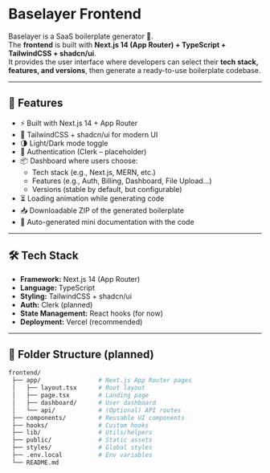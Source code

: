 # Baselayer Frontend

Baselayer is a SaaS boilerplate generator 🚀.  
The **frontend** is built with **Next.js 14 (App Router) + TypeScript + TailwindCSS + shadcn/ui**.  
It provides the user interface where developers can select their **tech stack, features, and versions**, then generate a ready-to-use boilerplate codebase.

---

## 📌 Features

- ⚡ Built with Next.js 14 + App Router
- 🎨 TailwindCSS + shadcn/ui for modern UI
- 🌗 Light/Dark mode toggle
- 🔐 Authentication (Clerk – placeholder)
- 📦 Dashboard where users choose:
  - Tech stack (e.g., Next.js, MERN, etc.)
  - Features (e.g., Auth, Billing, Dashboard, File Upload…)
  - Versions (stable by default, but configurable)
- ⏳ Loading animation while generating code
- 📥 Downloadable ZIP of the generated boilerplate
- 📄 Auto-generated mini documentation with the code

---

## 🛠️ Tech Stack

- **Framework:** Next.js 14 (App Router)
- **Language:** TypeScript
- **Styling:** TailwindCSS + shadcn/ui
- **Auth:** Clerk (planned)
- **State Management:** React hooks (for now)
- **Deployment:** Vercel (recommended)

---

## 📂 Folder Structure (planned)

```bash
frontend/
 ├── app/                # Next.js App Router pages
 │   ├── layout.tsx      # Root layout
 │   ├── page.tsx        # Landing page
 │   ├── dashboard/      # User dashboard
 │   └── api/            # (Optional) API routes
 ├── components/         # Reusable UI components
 ├── hooks/              # Custom hooks
 ├── lib/                # Utils/helpers
 ├── public/             # Static assets
 ├── styles/             # Global styles
 ├── .env.local          # Env variables
 └── README.md
```
